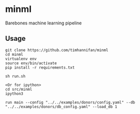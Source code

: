 # minml
Barebones machine learning pipeline


## Usage
```
git clone https://github.com/timhannifan/minml
cd minml
virtualenv env
source env/bin/activate
pip install -r requirements.txt

sh run.sh

<Or for ipython>
cd src/minml
ipython3

run main --config "../../examples/donors/config.yaml" --db "../../examples/donors/db_config.yaml" --load_db 1
```

